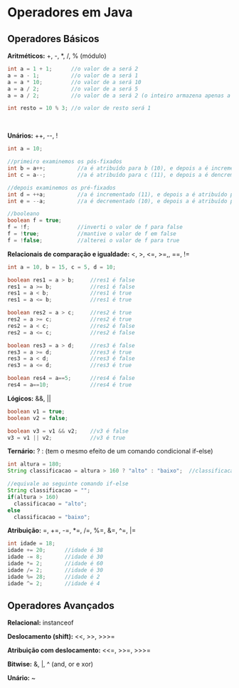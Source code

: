 # Operadores em Java

## Operadores Básicos

**Aritméticos:** +, -, *, /, % (módulo)

```java
int a = 1 + 1;      //o valor de a será 2
a = a - 1;          //o valor de a será 1
a = a * 10;         //o valor de a será 10
a = a / 2;          //o valor de a será 5
a = a / 2;          //o valor de a será 2 (o inteiro armazena apenas a parte inteira, desprezando a decimal

int resto = 10 % 3; //o valor de resto será 1
```
<br/>

**Unários:** ++, --, !

```java
int a = 10;      

//primeiro examinemos os pós-fixados
int b = a++;          //a é atribuído para b (10), e depois a é incrementado (11)
int c = a--;          //a é atribuído para c (11), e depois a é dencrementado (10)

//depois examinemos os pré-fixados
int d = ++a;          //a é incrementado (11), e depois a é atribuído para d (11)
int e = --a;          //a é decrementado (10), e depois a é atribuído para d (10)

//booleano
boolean f = true;
f = !f;               //inverti o valor de f para false
f = !true;            //mantive o valor de f em false
f = !false;           //alterei o valor de f para true
```

**Relacionais de comparação e igualdade:** <, >, <=, >=,, ==, !=

```java
int a = 10, b = 15, c = 5, d = 10;

boolean res1 = a > b;     //res1 é false
res1 = a >= b;            //res1 é false
res1 = a < b;             //res1 é true
res1 = a <= b;            //res1 é true

boolean res2 = a > c;     //res2 é true
res2 = a >= c;            //res2 é true
res2 = a < c;             //res2 é false
res2 = a <= c;            //res2 é false

boolean res3 = a > d;     //res3 é false 
res3 = a >= d;            //res3 é true
res3 = a < d;             //res3 é false
res3 = a <= d;            //res3 é true

boolean res4 = a==5;      //res4 é false
res4 = a==10;             //res4 é true
```


**Lógicos:** &&, ||

```java
boolean v1 = true;
boolean v2 = false;

boolean v3 = v1 && v2;    //v3 é false
v3 = v1 || v2;            //v3 é true
```

**Ternário:** ? : (tem o mesmo efeito de um comando condicional if-else)

```java
int altura = 180;
String classificacao = altura > 160 ? "alto" : "baixo";  //classificacao é "alto"

//equivale ao seguinte comando if-else
String classificacao = "";
if(altura > 160)
  classificacao = "alto";
else
  classificacao = "baixo";
```

**Atribuição:** =, +=, -=, *=, /=, %=, &=, ^=, |=
```java
int idade = 18;   
idade += 20;      //idade é 38
idade -= 8;       //idade é 30
idade *= 2;       //idade é 60
idade /= 2;       //idade é 30
idade %= 28;      //idade é 2
idade ^= 2;       //idade é 4
```

## Operadores Avançados

**Relacional:** instanceof

**Deslocamento (shift):** <<, >>, >>>=

**Atribuição com deslocamento:** <<=, >>=, >>>=

**Bitwise:** &, |, ^ (and, or e xor)

**Unário:** ~

